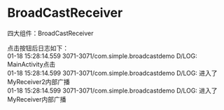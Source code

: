 # BroadCastReceiver
四大组件：BroadCastReceiver


点击按钮后日志如下：</br>
01-18 15:28:14.559 3071-3071/com.simple.broadcastdemo D/LOG: MainActivity点击</br>
01-18 15:28:14.599 3071-3071/com.simple.broadcastdemo D/LOG: 进入了MyReceiver2内部广播</br>
01-18 15:28:14.599 3071-3071/com.simple.broadcastdemo D/LOG: 进入了MyReceiver内部广播</br>